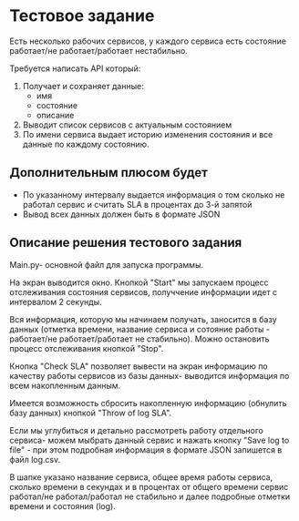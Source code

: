 # Тестовое задание

Есть несколько рабочих сервисов, у каждого сервиса есть состояние работает/не работает/работает нестабильно.

Требуется написать API который:

1. Получает и сохраняет данные:
    - имя
    - состояние
    - описание
2. Выводит список сервисов с актуальным состоянием
3. По имени сервиса выдает историю изменения состояния и все данные по каждому состоянию.

## Дополнительным плюсом будет

- По указанному интервалу выдается информация о том сколько не работал сервис и считать SLA в процентах до 3-й запятой
- Вывод всех данных должен быть в формате JSON

## Описание решения тестового задания

Main.py- основной файл для запуска программы.

На экран выводится окно.
Кнопкой "Start" мы запускаем процесс отслеживания состояния сервисов, получчение информации идет с интервалом 2 секунды.

Вся информация, которую мы начинаем получать, заносится в базу данных (отметка времени, название сервиса и сотояние работы - работает/не работает/работает не стабильно).
Можно остановить процесс отслеживания кнопкой "Stop".

Кнопка "Check SLA" позволяет вывести на экран информацию по качеству работы сервисов из базы данных- выводится информация по всем накопленным данным.

Имеется возможность сбросить накопленную информацию (обнулить базу данных) кнопкой "Throw of log SLA".

Если мы углубиться и детально рассмотреть работу отдельного сервиса- можем мыбрать данный сервис и нажать кнопку "Save log to file" - при этом подробная информация в формате JSON запишется в  файл log.csv.

В шапке указано название сервиса, общее время работы сервиса, сколько времени в секундах и в процентах от общего времени сервис работал/не работал/работал не стабильно и далее подробные отметки времени и состояния (log).
